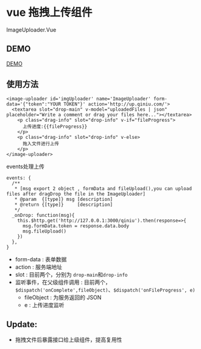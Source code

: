 # vue 拖拽上传组件

ImageUploader.Vue

## DEMO
  [DEMO](http://blog.pikach.com/vue-drop-upload/)

## 使用方法

```
<image-uploader id='imgUploader' name='ImageUploader' form-data='{"token":"YOUR TOKEN"}' action='http://up.qiniu.com/'>
  <textarea slot="drop-main" v-model="uploadedFiles | json"  placeholder="Write a comment or drag your files here..."></textarea>
    <p class="drag-info" slot="drop-info" v-if="fileProgress">
      上传进度:{{fileProgress}}
    </p>
    <p class="drag-info" slot="drop-info" v-else>
      拖入文件进行上传
    </p>
</image-uploader>

```

events处理上传

```
events: {
  /**
   * [msg export 2 object , formData and fileUpload(),you can upload files after dragDrop the file in the ImageUploader]
   * @param  {[type]} msg [description]
   * @return {[type]}     [description]
   */
  _onDrop: function(msg){
    this.$http.get('http://127.0.0.1:3000/qiniu').then(response=>{
      msg.formData.token = response.data.body
      msg.fileUpload()
    })
  },
}
```

 - form-data : 表单数据
 - action : 服务端地址
 - slot : 目前两个，分别为 `drop-main`和`drop-info`
 - 监听事件，在父级组件调用 : 目前两个，`$dispatch('onComplete',fileObject)`、`$dispatch('onFileProgress', e)`
   - fileObject : 为服务返回的 JSON
   - e : 上传进度监听


## Update:
 - 拖拽文件后暴露接口给上级组件，提高复用性
